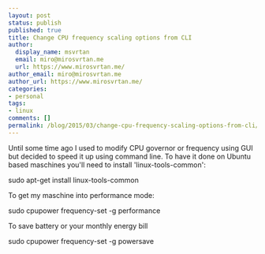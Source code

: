 ```yaml
---
layout: post
status: publish
published: true
title: Change CPU frequency scaling options from CLI
author:
  display_name: msvrtan
  email: miro@mirosvrtan.me
  url: https://www.mirosvrtan.me/
author_email: miro@mirosvrtan.me
author_url: https://www.mirosvrtan.me/
categories:
- personal
tags: 
- linux
comments: []
permalink: /blog/2015/03/change-cpu-frequency-scaling-options-from-cli/
---
```


Until some time ago I used to modify CPU governor or frequency using GUI but decided to speed it up using command line. To have it done on Ubuntu based maschines you'll need to install 'linux-tools-common':

  sudo apt-get install linux-tools-common
  
To get my maschine into performance mode:

  sudo cpupower frequency-set -g performance

To save battery or your monthly energy bill  
  
  sudo cpupower frequency-set -g powersave
